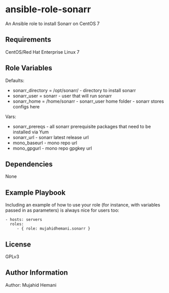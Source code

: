 ansible-role-sonarr
=========

An Ansible role to install Sonarr on CentOS 7


Requirements
------------

CentOS/Red Hat Enterprise Linux 7

Role Variables
--------------

Defaults:

- sonarr_directory = /opt/sonarr/ - directory to install sonarr
- sonarr_user = sonarr - user that will run sonarr
- sonarr_home = /home/sonarr - sonarr_user home folder - sonarr stores configs here

Vars:

- sonarr_prereqs - all sonarr prerequisite packages that need to be installed via Yum
- sonarr_url - sonarr latest release url
- mono_baseurl - mono repo url
- mono_gpgurl - mono repo gpgkey url 

Dependencies
------------

None

Example Playbook
----------------

Including an example of how to use your role (for instance, with variables passed in as parameters) is always nice for users too:

    - hosts: servers
      roles:
         - { role: mujahidhemani.sonarr }

License
-------

GPLv3

Author Information
------------------

Author: Mujahid Hemani
